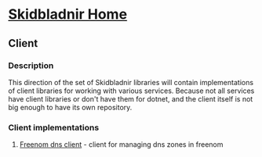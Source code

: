 # [Skidbladnir Home](../../README.md)
## Client

### Description
This direction of the set of Skidbladnir libraries will contain implementations of client libraries for working with various services. Because not all services have client libraries or don't have them for dotnet, and the client itself is not big enough to have its own repository.

### Client implementations

1. [Freenom dns client](Skidbladnir.Client.Freenom.Dns/README.md) - client for managing dns zones in freenom